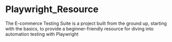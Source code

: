 # Playwright_Resource
The E-commerce Testing Suite is a project built from the ground up, starting with the basics, to provide a beginner-friendly resource for diving into automation testing with Playwright
